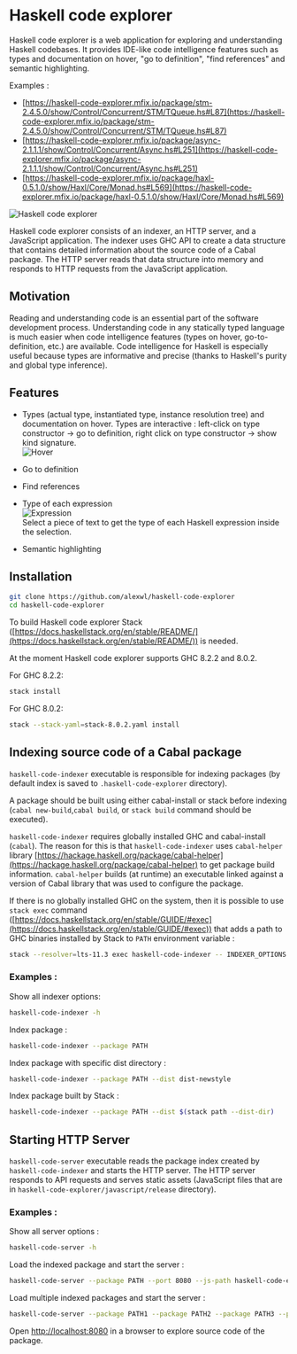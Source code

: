 # Haskell code explorer

Haskell code explorer is a web application for exploring and understanding Haskell codebases. It provides IDE-like code intelligence features such as types and documentation on hover, "go to definition", "find references" and semantic highlighting.

Examples :

- [https://haskell-code-explorer.mfix.io/package/stm-2.4.5.0/show/Control/Concurrent/STM/TQueue.hs#L87](https://haskell-code-explorer.mfix.io/package/stm-2.4.5.0/show/Control/Concurrent/STM/TQueue.hs#L87)
- [https://haskell-code-explorer.mfix.io/package/async-2.1.1.1/show/Control/Concurrent/Async.hs#L251](https://haskell-code-explorer.mfix.io/package/async-2.1.1.1/show/Control/Concurrent/Async.hs#L251)
- [https://haskell-code-explorer.mfix.io/package/haxl-0.5.1.0/show/Haxl/Core/Monad.hs#L569](https://haskell-code-explorer.mfix.io/package/haxl-0.5.1.0/show/Haxl/Core/Monad.hs#L569)

![Haskell code explorer](https://haskell-code-explorer.mfix.io/screenshot.png)

Haskell code explorer consists of an indexer, an HTTP server, and a JavaScript application. The indexer uses GHC API to create a data structure that contains detailed information about the source code of a Cabal package. The HTTP server reads that data structure into memory and responds to HTTP requests from the JavaScript application.

## Motivation

Reading and understanding code is an essential part of the software development process. Understanding code in any statically typed language is much easier when code intelligence features (types on hover, go-to-definition, etc.) are available. Code intelligence for Haskell is especially useful because types are informative and precise (thanks to Haskell's purity and global type inference).

## Features

* Types (actual type, instantiated type, instance resolution tree) and documentation on hover. Types are interactive : left-click on type constructor -> go to definition, right click on type constructor -> show kind signature.<br />
  ![Hover](https://haskell-code-explorer.mfix.io/hover.png)

* Go to definition

* Find references

* Type of each expression<br />
  ![Expression](https://haskell-code-explorer.mfix.io/expressions.png)<br />
  Select a piece of text to get the type of each Haskell expression inside the selection.

* Semantic highlighting

## Installation

```bash
git clone https://github.com/alexwl/haskell-code-explorer
cd haskell-code-explorer
```

To build Haskell code explorer Stack ([https://docs.haskellstack.org/en/stable/README/](https://docs.haskellstack.org/en/stable/README/)) is needed.

At the moment Haskell code explorer supports GHC 8.2.2 and 8.0.2.

For GHC 8.2.2:

```bash
stack install
```

For GHC 8.0.2:

```bash
stack --stack-yaml=stack-8.0.2.yaml install
```


## Indexing source code of a Cabal package

`haskell-code-indexer` executable is responsible for indexing packages (by default index is saved to `.haskell-code-explorer` directory).

A package should be built using either cabal-install or stack before indexing (`cabal new-build`,`cabal build`, or `stack build` command should be executed).

`haskell-code-indexer` requires globally installed GHC and cabal-install (`cabal`). The reason for this is that `haskell-code-indexer` uses `cabal-helper` library [https://hackage.haskell.org/package/cabal-helper](https://hackage.haskell.org/package/cabal-helper) to get package build information. `cabal-helper` builds (at runtime) an executable linked against a version of Cabal library that was used to configure the package.

If there is no globally installed GHC on the system, then it is possible to use `stack exec` command ([https://docs.haskellstack.org/en/stable/GUIDE/#exec](https://docs.haskellstack.org/en/stable/GUIDE/#exec)) that adds a path to GHC binaries installed by Stack to `PATH` environment variable :

```bash
stack --resolver=lts-11.3 exec haskell-code-indexer -- INDEXER_OPTIONS
```

### Examples :

Show all indexer options:
```bash
haskell-code-indexer -h
```

Index package :
```bash
haskell-code-indexer --package PATH
```

Index package with specific dist directory :
```bash
haskell-code-indexer --package PATH --dist dist-newstyle
```

Index package built by Stack :
```bash
haskell-code-indexer --package PATH --dist $(stack path --dist-dir)
```

## Starting HTTP Server

`haskell-code-server` executable reads the package index created by `haskell-code-indexer` and starts the HTTP server. The HTTP server responds to API requests and serves static assets (JavaScript files that are in `haskell-code-explorer/javascript/release` directory).

### Examples :

Show all server options :

```bash
haskell-code-server -h
```

Load the indexed package and start the server :

```bash
haskell-code-server --package PATH --port 8080 --js-path haskell-code-explorer/javascript/release
```

Load multiple indexed packages and start the server :

```bash
haskell-code-server --package PATH1 --package PATH2 --package PATH3 --port 8080 --js-path haskell-code-explorer/javascript/release
```

Open [http://localhost:8080](http://localhost:8080) in a browser to explore source code of the package.

